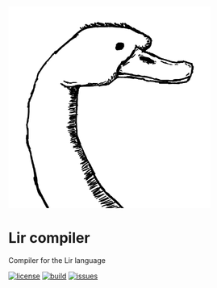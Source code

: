 ![logo](./docs/logo.png)
# Lir compiler
Compiler for the Lir language

[![license](https://img.shields.io/github/license/lir-lang/lir.svg?style=flat-square)](./LICENSE)
[![build](https://img.shields.io/travis/lir-lang/lir.svg?style=flat-square)](https://travis-ci.org/lir-lang/lir)
[![issues](https://img.shields.io/github/issues/lir-lang/lir.svg?style=flat-square)](https://github.com/lir-lang/lir/issues)
